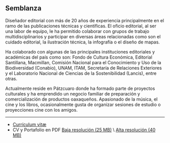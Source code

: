## Semblanza

Diseñador editorial con más de 20 años de experiencia principalmente en el ramo de las publicaciones técnicas y científicas. El oficio editorial, al ser una labor de equipo, le ha permitido colaborar con grupos de trabajo multidisciplinarios y participar en diversas áreas relacionadas como son el cuidado editorial, la ilustración técnica, la infografía o el diseño de mapas.

Ha colaborado con algunas de las principales instituciones editoriales y académicas del país como son: Fondo de Cultura Económica, Editorial Santillana, Macmillan, Comisión Nacional para el Conocimiento y Uso de la Biodiversidad (Conabio), UNAM, ITAM, Secretaría de Relaciones Exteriores y el Laboratorio Nacional de Ciencias de la Sostenibilidad (Lancis), entre otras.

Actualmente reside en Pátzcuaro donde ha formado parte de proyectos culturales y ha emprendido un negocio familiar de preparación y comercialización de productos oaxaqueños. Apasionado de la música, el cine y los libros, ocasionalmente gusta de organizar sesiones de estudio o proyecciones cine con los amigos.

---

- [Currículum vitæ](./curriculum.md)
- CV y Portafolio en PDF [Baja resolución (25 MB)](/assets/cv-portafolio_sbourguet_baja.pdf) \ [Alta resolución (40 MB)](/assets/cv-portafolio_sbourguet_alta.pdf)

<!--

- [Contacto](./contacto.md)

Texto <a href="https://lancis.ecologia.unam.mx" target="_blank">Link externo (Sitio Lancis)</a>

espacios: &nbsp;&nbsp;
-->
